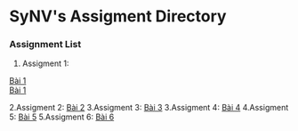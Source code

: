 # SyNV's Assigment Directory

### Assignment List

1. Assigment 1: 

[Bài 1](https://github.com/FASTTRACKSE/FFSE1704_LP3/blob/master/Assignments/SyNV/ass1/ass1-bt1a.php)</br>
[Bài 1](https://github.com/FASTTRACKSE/FFSE1704_LP3/blob/master/Assignments/SyNV/ass1/ass1-bt1b.php)

2.Assigment 2:
[Bài 2](https://github.com/FASTTRACKSE/FFSE1704_LP3/blob/master/Assignments/SyNV/ass2/ass2-bt2.php)
3.Assigment 3:
[Bài 3](https://github.com/FASTTRACKSE/FFSE1704_LP3/blob/master/Assignments/SyNV/ass3/shop.php)
3.Assigment 4:
[Bài 4](https://github.com/FASTTRACKSE/FFSE1704_LP3/blob/master/Assignments/SyNV/ass4/ass4-bt4.php)
4.Assigment 5:
[Bài 5](https://github.com/FASTTRACKSE/FFSE1704_LP3/blob/master/Assignments/SyNV/ass5/ass5-bt5.sql)
5.Assigment 6:
[Bài 6](https://github.com/FASTTRACKSE/FFSE1704_LP3/blob/master/Assignments/SyNV/ass6/ass6-bt6.sql)
